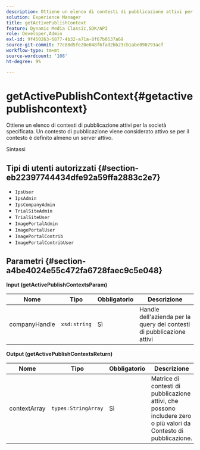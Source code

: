 ```yaml
---
description: Ottiene un elenco di contesti di pubblicazione attivi per la società specificata. Un contesto di pubblicazione viene considerato attivo se per il contesto è definito almeno un server attivo.
solution: Experience Manager
title: getActivePublishContext
feature: Dynamic Media Classic,SDK/API
role: Developer,Admin
exl-id: 9f450263-6877-4b32-a71a-8f67b0537a69
source-git-commit: 77c88d5fe20e048f6fad2bb23cb1abe090793acf
workflow-type: tm+mt
source-wordcount: '108'
ht-degree: 9%

---
```


# getActivePublishContext{#getactivepublishcontext}

Ottiene un elenco di contesti di pubblicazione attivi per la società specificata. Un contesto di pubblicazione viene considerato attivo se per il contesto è definito almeno un server attivo.

Sintassi

## Tipi di utenti autorizzati {#section-eb22397744434dfe92a59ffa2883c2e7}

* `IpsUser`
* `IpsAdmin`
* `IpsCompanyAdmin`
* `TrialSiteAdmin`
* `TrialSiteUser`
* `ImagePortalAdmin`
* `ImagePortalUser`
* `ImagePortalContrib`
* `ImagePortalContribUser`

## Parametri {#section-a4be4024e55c472fa6728faec9c5e048}

**Input (getActivePublishContextsParam)**

| Nome | Tipo | Obbligatorio | Descrizione |
|---|---|---|---|
| companyHandle | `xsd:string` | Sì | Handle dell&#39;azienda per la query dei contesti di pubblicazione attivi |

**Output (getActivePublishContextsReturn)**

| Nome | Tipo | Obbligatorio | Descrizione |
|---|---|---|---|
| contextArray | `types:StringArray` | Sì | Matrice di contesti di pubblicazione attivi, che possono includere zero o più valori da Contesto di pubblicazione. |

